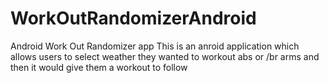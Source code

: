 # WorkOutRandomizerAndroid
Android Work Out Randomizer app
This is an anroid application which allows users to select weather they wanted to workout abs or /br arms and then it would give them a workout to follow
